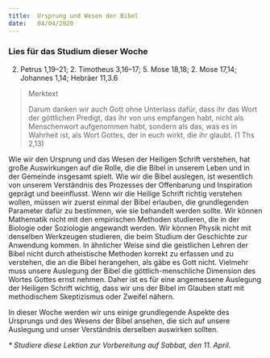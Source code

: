 ```yaml
---
title:  Ursprung und Wesen der Bibel
date:   04/04/2020
---
```


### Lies für das Studium dieser Woche
2. Petrus 1,19–21; 2. Timotheus 3,16–17; 5. Mose 18,18; 2. Mose 17,14; Johannes 1,14; Hebräer 11,3.6

> <p>Merktext</p>
> Darum danken wir auch Gott ohne Unterlass dafür, dass ihr das Wort der göttlichen Predigt, das ihr von uns empfangen habt, nicht als Menschenwort aufgenommen habt, sondern als das, was es in Wahrheit ist, als Wort Gottes, der in euch wirkt, die ihr glaubt. (1 Ths 2,13)

Wie wir den Ursprung und das Wesen der Heiligen Schrift verstehen, hat große Auswirkungen auf die Rolle, die die Bibel in unserem Leben und in der Gemeinde insgesamt spielt. Wie wir die Bibel auslegen, ist wesentlich von unserem Verständnis des Prozesses der Offenbarung und Inspiration geprägt und beeinflusst. Wenn wir die Heilige Schrift richtig verstehen wollen, müssen wir zuerst einmal der Bibel erlauben, die grundlegenden Parameter dafür zu bestimmen, wie sie behandelt werden sollte. Wir können Mathematik nicht mit den empirischen Methoden studieren, die in der Biologie oder Soziologie angewandt werden. Wir können Physik nicht mit denselben Werkzeugen studieren, die beim Studium der Geschichte zur Anwendung kommen. In ähnlicher Weise sind die geistlichen Lehren der Bibel nicht durch atheistische Methoden korrekt zu erfassen und zu verstehen, die an die Bibel herangehen, als gäbe es Gott nicht. Vielmehr muss unsere Auslegung der Bibel die göttlich-menschliche Dimension des Wortes Gottes ernst nehmen. Daher ist es für eine angemessene Auslegung der Heiligen Schrift wichtig, dass wir uns der Bibel im Glauben statt mit methodischem Skeptizismus oder Zweifel nähern.

In dieser Woche werden wir uns einige grundlegende Aspekte des Ursprungs und des Wesens der Bibel ansehen, die sich auf unsere Auslegung und unser Verständnis derselben auswirken sollten.

_* Studiere diese Lektion zur Vorbereitung auf Sabbat, den 11. April._